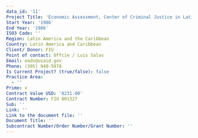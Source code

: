 ```yaml
---
data_id: '11'
Project Title: 'Economic Assessment, Center of Criminal Justice in Latin America and Caribbean'
Start Year: '1986'
End Year: '1986'
ISO3 Code: ''
Region: Latin America and the Caribbean
Country: Latin America and Caribbean
Client/ Donor: FIU
Point of contact: Offcie / Luis Salas
Email: eads@usaid.gov
Phone: (305) 940-5978
Is Current Project? (true/false): false
Practice Area:
  - ''
Prime: x
Contract Value USD: '8231.00'
Contract Number: FIU 001327
Sub: ''
Link: ''
Link to the document file: ''
Document Title: ''
Subcontract Number/Order Number/Grant Number: ''
---
```


